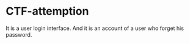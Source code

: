 # CTF-attemption
 It is a user login interface. And it is an account of a user who forget his password.
